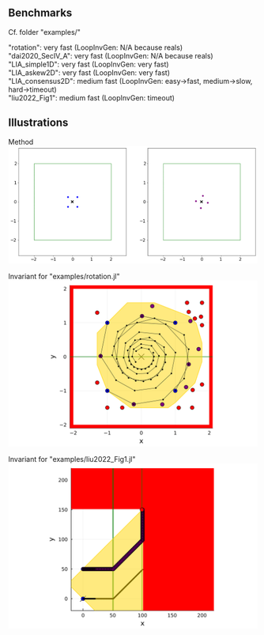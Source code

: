 ## Benchmarks

Cf. folder "examples/"

"rotation": very fast (LoopInvGen: N/A because reals)<br>
"dai2020_SecIV_A": very fast (LoopInvGen: N/A because reals)<br>
"LIA_simple1D": very fast (LoopInvGen: very fast)<br>
"LIA_askew2D": very fast (LoopInvGen: very fast)<br>
"LIA_consensus2D": medium fast (LoopInvGen: easy->fast, medium->slow, hard->timeout)<br>
"liu2022_Fig1": medium fast (LoopInvGen: timeout)<br>

## Illustrations

Method<br>
![GUI](https://github.com/guberger/CEGISPolyhedralBarrier.jl/blob/main/animation_rotating.gif)

Invariant for "examples/rotation.jl"<br>
![GUI](https://github.com/guberger/CEGISPolyhedralBarrier.jl/blob/main/fig_rotation_full.png)

Invariant for "examples/liu2022_Fig1.jl"<br>
![GUI](https://github.com/guberger/CEGISPolyhedralBarrier.jl/blob/main/fig_liu2022_Fig1.png)